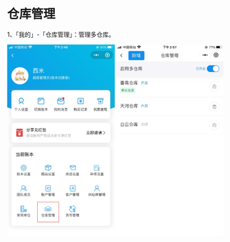 # 仓库管理

1、「我的」-「仓库管理」：管理多仓库。

<img src="../../image/小程序/账本设置/03-仓库管理01.jpg" alt="PNG" style="zoom:50%;" />


